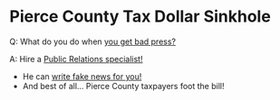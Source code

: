 # Pierce County Tax Dollar Sinkhole

Q: What do you do when [you get bad press?](https://en.m.wikipedia.org/wiki/Mark_Lindquist)

A: Hire a [Public Relations specialist!](https://www.linkedin.com/in/james-lynch-ii-88169314)

* He can [write fake news for you!](http://www.courierherald.com/news/lindquist-discusses-public-safety-with-bonney-lake-pierce-county-prosecutor/)
* And best of all... Pierce County taxpayers foot the bill!




